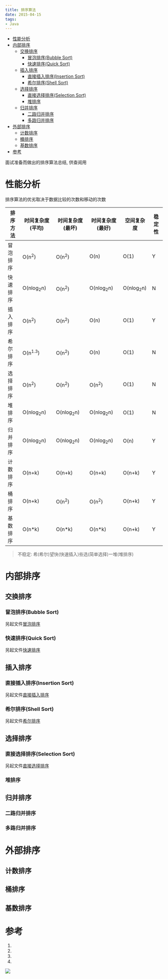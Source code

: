 ```yaml
---
title: 排序算法
date: 2015-04-15
tags:
- Java
---
```

<!-- TOC -->

- [性能分析](#性能分析)
- [内部排序](#内部排序)
    - [交换排序](#交换排序)
        - [冒泡排序(Bubble Sort)](#冒泡排序bubble-sort)
        - [快速排序(Quick Sort)](#快速排序quick-sort)
    - [插入排序](#插入排序)
        - [直接插入排序(Insertion Sort)](#直接插入排序insertion-sort)
        - [希尔排序(Shell Sort)](#希尔排序shell-sort)
    - [选择排序](#选择排序)
        - [直接选择排序(Selection Sort)](#直接选择排序selection-sort)
        - [堆排序](#堆排序)
    - [归并排序](#归并排序)
        - [二路归并排序](#二路归并排序)
        - [多路归并排序](#多路归并排序)
- [外部排序](#外部排序)
    - [计数排序](#计数排序)
    - [桶排序](#桶排序)
    - [基数排序](#基数排序)
- [参考](#参考)

<!-- /TOC -->

面试准备而做出的排序算法总结, 供查阅用
# 性能分析

排序算法的优劣取决于数据比较的次数和移动的次数

| 排序方法 | 时间复杂度(平均)     | 时间复杂度(最坏)     | 时间复杂度(最好)     | 空间复杂度           | 稳定性 |
| -------- | -------------------- | -------------------- | -------------------- | -------------------- | ------ |
| 冒泡排序 | O(n<sup>2</sup>)     | O(n<sup>2</sup>)     | O(n)                 | O(1)                 | Y      |
| 快速排序 | O(nlog<sub>2</sub>n) | O(n<sup>2</sup>)     | O(nlog<sub>2</sub>n) | O(nlog<sub>2</sub>n) | N      |
| 插入排序 | O(n<sup>2</sup>)     | O(n<sup>2</sup>)     | O(n)                 | O(1)                 | Y      |
| 希尔排序 | O(n<sup>1.3</sup>)   | O(n<sup>2</sup>)     | O(n)                 | O(1)                 | N      |
| 选择排序 | O(n<sup>2</sup>)     | O(n<sup>2</sup>)     | O(n<sup>2</sup>)     | O(1)                 | N      |
| 堆排序   | O(nlog<sub>2</sub>n) | O(nlog<sub>2</sub>n) | O(nlog<sub>2</sub>n) | O(1)                 | N      |
| 归并排序 | O(nlog<sub>2</sub>n) | O(nlog<sub>2</sub>n) | O(nlog<sub>2</sub>n) | O(n)                 | Y      |
| 计数排序 | O(n+k)               | O(n+k)               | O(n+k)               | O(n+k)               | Y      |
| 桶排序   | O(n+k)               | O(n<sup>2</sup>)     | O(n<sup>2</sup>)     | O(n+k)               | Y      |
| 基数排序 | O(n*k)               | O(n*k)               | O(n*k)               | O(n+k)               | Y      |

> 不稳定: 希(希尔)望快(快速插入)些选(简单选择)一堆(堆排序)

# 内部排序

## 交换排序

### 冒泡排序(Bubble Sort)

另起文件[冒泡排序](./02.BubbleSort.md)

### 快速排序(Quick Sort)

另起文件[快速排序](./03.QuickSort.md)

## 插入排序

### 直接插入排序(Insertion Sort)

另起文件[直接插入排序](./04.InsertionSort.md)

### 希尔排序(Shell Sort)

另起文件[希尔排序](./05.ShellSort.md)

## 选择排序

### 直接选择排序(Selection Sort)

另起文件[直接选择排序](./06.SelectionSort.md)

### 堆排序

## 归并排序

### 二路归并排序

### 多路归并排序

# 外部排序

## 计数排序

## 桶排序

## 基数排序

# 参考

1. [](https://www.cnblogs.com/onepixel/articles/7674659.html)
2. [](http://www.sorting-algorithms.com/)
3. [](http://www.atool.org/sort.php)
4. [](http://tools.jb51.net/aideddesign/paixu_ys)

[![](https://static.segmentfault.com/v-5b1df2a7/global/img/creativecommons-cc.svg)](https://creativecommons.org/licenses/by-nc-nd/4.0/)